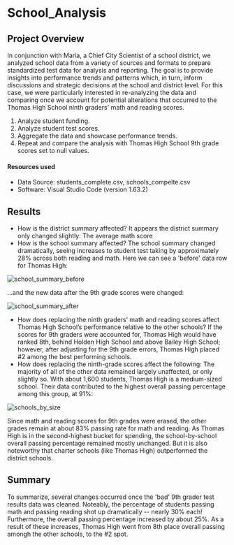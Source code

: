 # School_Analysis

## Project Overview
In conjunction with Maria, a Chief City Scientist of a school district, we analyzed school data from a variety of sources and formats to prepare standardized test data for analysis and reporting. The goal is to provide insights into performance trends and patterns which, in turn, inform discussions and strategic decisions at the school and district level. 
For this case, we were particularly interested in re-analyzing the data and comparing once we account for potential alterations that occurred to the Thomas High School ninth graders' math and reading scores.

1. Analyze student funding.
2. Analyze student test scores. 
3. Aggregate the data and showcase performance trends.
4. Repeat and compare the analysis with Thomas High School 9th grade scores set to null values.

#### Resources used
* Data Source: students_complete.csv, schools_compelte.csv
* Software: Visual Studio Code (version 1.63.2)

## Results
* How is the district summary affected?
It appears the district summary only changed slightly: The average math score 
* How is the school summary affected?
The school summary changed dramatically, seeing increases to student test taking by approximately 28% across both reading and math. Here we can see a 'before' data row for Thomas High:

![school_summary_before](https://user-images.githubusercontent.com/87148145/150451592-3ebf5350-a9bc-40cb-8871-a49a5c7bbcf9.PNG)

...and the new data after the 9th grade scores were changed:

![school_summary_after](https://user-images.githubusercontent.com/87148145/150453090-a5a1daca-5d6e-4af4-94c1-baa51865bc96.png)

* How does replacing the ninth graders’ math and reading scores affect Thomas High School’s performance relative to the other schools?
If the scores for 9th graders were accounted for, Thomas High would have ranked 8th, behind Holden High School and above Bailey High School; however, after adjusting for the 9th grade errors, Thomas High placed #2 among the best performing schools.
* How does replacing the ninth-grade scores affect the following:
The majority of all of the other data remained largely unaffected, or only slightly so. With about 1,600 students, Thomas High is a medium-sized school. Their data contributed to the highest overall passing percentage among this group, at 91%:

![schools_by_size](https://user-images.githubusercontent.com/87148145/150454812-b683c6e2-d32b-4098-9fac-e60374812065.PNG)

Since math and reading scores for 9th grades were erased, the other grades remain at about 83% passing rate for math and reading. As Thomas High is in the second-highest bucket for spending, the school-by-school overall passing percentage remained mostly unchanged. But it is also noteworthy that charter schools (like Thomas High) outperformed the district schools. 

## Summary
To summarize, several changes occurred once the 'bad' 9th grader test results data was cleaned. Noteably, the percentage of students passing math and passing reading shot up dramatically -- nearly 30% each! Furthermore, the overall passing percentage increased by about 25%. As a result of these increases, Thomas High went from 8th place overall passing amongh the other schools, to the #2 spot. 
